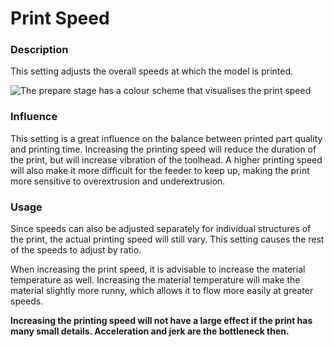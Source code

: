 Print Speed
====
### **Description**
This setting adjusts the overall speeds at which the model is printed.

![The prepare stage has a colour scheme that visualises the print speed](../images/speed_difference.png)

### **Influence**
This setting is a great influence on the balance between printed part quality and printing time. Increasing the printing speed will reduce the duration of the print, but will increase vibration of the toolhead. A higher printing speed will also make it more difficult for the feeder to keep up, making the print more sensitive to overextrusion and underextrusion.

### **Usage**
Since speeds can also be adjusted separately for individual structures of the print, the actual printing speed will still vary. This setting causes the rest of the speeds to adjust by ratio.

When increasing the print speed, it is advisable to increase the material temperature as well. Increasing the material temperature will make the material slightly more runny, which allows it to flow more easily at greater speeds.

**Increasing the printing speed will not have a large effect if the print has many small details. Acceleration and jerk are the bottleneck then.**